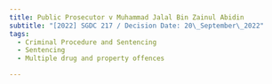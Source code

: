 ```yaml
---
title: Public Prosecutor v Muhammad Jalal Bin Zainul Abidin
subtitle: "[2022] SGDC 217 / Decision Date: 20\_September\_2022"
tags:
  - Criminal Procedure and Sentencing
  - Sentencing
  - Multiple drug and property offences

---
```


